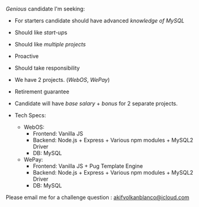 *Genious* candidate I'm seeking:

- For starters candidate should have advanced *knowledge of MySQL*
- Should like *start-up*s
- Should like *multiple projects*
- Proactive
- Should take responsibility
- We have 2 projects. (*WebOS*, *WePay*)
- Retirement guarantee

- Candidate will have *base salary* + *bonus* for 2 separate projects.

- Tech Specs:
  - WebOS:
    - Frontend: Vanilla JS
    - Backend: Node.js + Express + Various npm modules + MySQL2 Driver
    - DB: MySQL
  - WePay:
    - Frontend: Vanilla JS + Pug Template Engine
    - Backend: Node.js + Express + Various npm modules + MySQL2 Driver
    - DB: MySQL

Please email me for a challenge question : akifvolkanblanco@icloud.com
